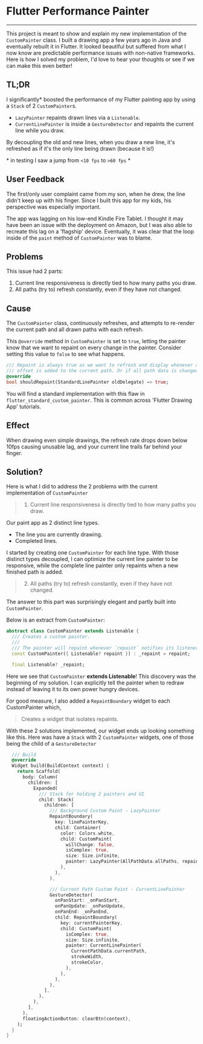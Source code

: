 
# Flutter Performance Painter

---

This project is meant to show and explain my new implementation of the `CustomPainter` class.
I built a drawing app a few years ago in Java and eventually rebuilt it in Flutter. It looked beautiful but suffered from what I now know are predictable performance issues with non-native frameworks. Here is how I solved my problem, I'd love to hear your thoughts or see if we can make this even better!

## TL;DR

I significantly\* boosted the performance of my Flutter painting app by using a `Stack` of 2 `CustomPainter`s.
 
- `LazyPainter` repaints drawn lines via a `Listenable`.
- `CurrentLinePainter` is inside a `GestureDetector` and repaints the current line while you draw. 

By decoupling the old and new lines, when you draw a new line, it's refreshed as if it's the only line being drawn (because it is!)

\* in testing I saw a jump from `<10 fps` to `>60 fps` \*

## User Feedback

The first/only user complaint came from my son, when he drew, the line didn't keep up with his finger. Since I built this app for my kids, his perspective was especially important.

The app was lagging on his low-end Kindle Fire Tablet. I thought it may have been an issue with the deployment on Amazon, but I was also able to recreate this lag on a 'flagship' device. Eventually, it was clear that the loop inside of the `paint` method of `CustomPainter` was to blame.

## Problems

This issue had 2 parts:

1. Current line responsiveness is directly tied to how many paths you draw. 
2. All paths (try to) refresh constantly, even if they have not changed.

## Cause

The `CustomPainter` class, continuously refreshes, and attempts to re-render the current path and all drawn paths with each refresh.

This `@override` method in `CustomPainter` is set to `true`, letting the painter know that we want to repaint on every change in the painter.
Consider setting this value to `false` to see what happens. 

```dart
/// Repaint is always true as we want to refresh and display whenever a new
/// offset is added to the current path. Or if all path data is changed.
@override
bool shouldRepaint(StandardLinePainter oldDelegate) => true;
```

You will find a standard implementation with this flaw in `flutter_standard_custom_painter`. This is common across 'Flutter Drawing App' tutorials.

## Effect

When drawing even simple drawings, the refresh rate drops down below 10fps causing unusable lag, and your current line trails far behind your finger. 

## Solution?

Here is what I did to address the 2 problems with the current implementation of `CustomPainter`

> 1. Current line responsiveness is directly tied to how many paths you draw.

Our paint app as 2 distinct line types. 
- The line you are currently drawing.
- Completed lines.

I started by creating one `CustomPainter` for each line type. With those distinct types decoupled, I can optimize the current line painter to be responsive, while the complete line painter only repaints when a new finished path is added.

> 2. All paths (try to) refresh constantly, even if they have not changed. 

The answer to this part was surprisingly elegant and partly built into `CustomPainter`.

Below is an extract from `CustomPainter`:

```dart
abstract class CustomPainter extends Listenable {
  /// Creates a custom painter.
  ///
  /// The painter will repaint whenever `repaint` notifies its listeners.
  const CustomPainter({ Listenable? repaint }) : _repaint = repaint;

  final Listenable? _repaint;
```

Here we see that `CustomPainter` **extends Listenable**! This discovery was the beginning of my solution. I can explicitly tell the painter when to redraw instead of leaving it to its own power hungry devices.

For good measure, I also added a `RepaintBoundary` widget to each CustomPainter which,

> Creates a widget that isolates repaints.

With these 2 solutions implemented, our widget ends up looking something like this. Here was have a `Stack` with 2 `CustomPainter` widgets, one of those being the child of a `GestureDetector`

```dart
  /// Build
  @override
  Widget build(BuildContext context) {
    return Scaffold(
      body: Column(
        children: [
          Expanded(
            /// Stack for holding 2 painters and UI
            child: Stack(
              children: [
                /// Background Custom Paint - LazyPainter
                RepaintBoundary(
                  key: linePainterKey,
                  child: Container(
                    color: Colors.white,
                    child: CustomPaint(
                      willChange: false,
                      isComplex: true,
                      size: Size.infinite,
                      painter: LazyPainter(AllPathData.allPaths, repaintListener),
                    ),
                  ),
                ),

                /// Current Path Custom Paint - CurrentLinePainter
                GestureDetector(
                  onPanStart: _onPanStart,
                  onPanUpdate: _onPanUpdate,
                  onPanEnd: _onPanEnd,
                  child: RepaintBoundary(
                    key: currentPainterKey,
                    child: CustomPaint(
                      isComplex: true,
                      size: Size.infinite,
                      painter: CurrentLinePainter(
                        CurrentPathData.currentPath,
                        strokeWidth,
                        strokeColor,
                      ),
                    ),
                  ),
                ),
              ],
            ),
          ),
        ],
      ),
      floatingActionButton: clearBtn(context),
    );
  }
}
``` 
